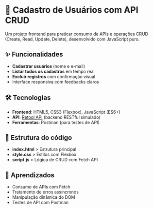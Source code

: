 # 📝 Cadastro de Usuários com API CRUD

Um projeto frontend para praticar consumo de APIs e operações CRUD (Create, Read, Update, Delete), desenvolvido com JavaScript puro.

## ✨ Funcionalidades
- **Cadastrar usuários** (nome e e-mail)
- **Listar todos os cadastros** em tempo real
- **Excluir registros** com confirmação visual
- Interface responsiva com feedbacks claros

## 🛠️ Tecnologias
- **Frontend**: HTML5, CSS3 (Flexbox), JavaScript (ES6+)
- **API**: [Retool API](https://retoolapi.dev/) (backend RESTful simulado)
- **Ferramentas**: Postman (para testes de API)

## 🎨 Estrutura do código
- **index.html**      > Estrutura principal
- **style.css**       > Estilos com Flexbox
- **script.js**       > Lógica de CRUD com Fetch API

## 📌 Aprendizados
- Consumo de APIs com Fetch
- Tratamento de erros assíncronos
- Manipulação dinâmica do DOM
- Testes de API com Postman
